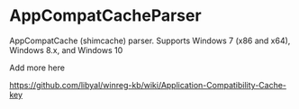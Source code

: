 # AppCompatCacheParser
AppCompatCache (shimcache) parser. Supports Windows 7 (x86 and x64), Windows 8.x, and Windows 10

Add more here

https://github.com/libyal/winreg-kb/wiki/Application-Compatibility-Cache-key